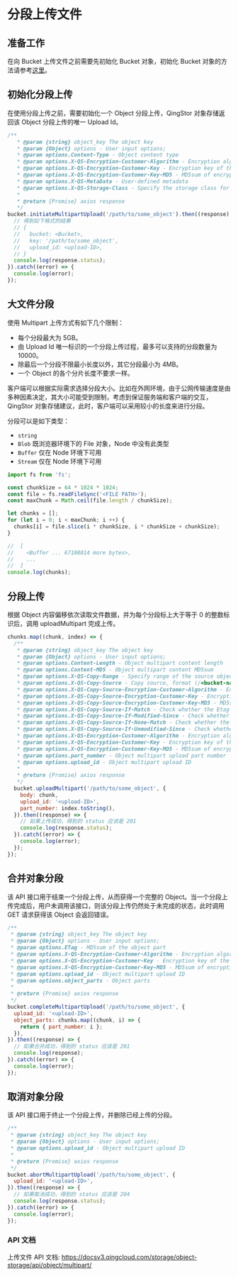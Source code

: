 # 分段上传文件

## 准备工作

在向 Bucket 上传文件之前需要先初始化 Bucket 对象，初始化 Bucket 对象的方法请参考[这里](./initialize_config_and_qingstor.md)。


## 初始化分段上传

在使用分段上传之前，需要初始化一个 Object 分段上传，QingStor 对象存储返回该 Object 分段上传的唯一 Upload Id。

```javascript
/**
   * @param {string} object_key The object key
   * @param {Object} options - User input options;
   * @param options.Content-Type - Object content type
   * @param options.X-QS-Encryption-Customer-Algorithm - Encryption algorithm of the object
   * @param options.X-QS-Encryption-Customer-Key - Encryption key of the object
   * @param options.X-QS-Encryption-Customer-Key-MD5 - MD5sum of encryption key
   * @param options.X-QS-MetaData - User-defined metadata
   * @param options.X-QS-Storage-Class - Specify the storage class for object
   *
   * @return {Promise} axios response
   */
bucket.initiateMultipartUpload('/path/to/some_object').then((response) => {
  // 得到如下格式的结果
  // {
  //   bucket: <Bucket>,
  //   key: '/path/to/some_object',
  //   upload_id: <upload-ID>,
  // }
  console.log(response.status);
}).catch((error) => {
  console.log(error);
});
```


## 大文件分段

使用 Multipart 上传方式有如下几个限制：

- 每个分段最大为 5GB。
- 由 Upload Id 唯一标识的一个分段上传过程，最多可以支持的分段数量为 10000。
- 除最后一个分段不限最小长度以外，其它分段最小为 4MB。
- 一个 Object 的各个分片长度不要求一样。

客户端可以根据实际需求选择分段大小。比如在外网环境，由于公网传输速度是由多种因素决定，其大小可能受到限制，考虑到保证服务端和客户端的交互，QingStor 对象存储建议，此时，客户端可以采用较小的长度来进行分段。

分段可以是如下类型：

- `string`
- `Blob` 既浏览器环境下的 File 对象，Node 中没有此类型
- `Buffer` 仅在 Node 环境下可用
- `Stream` 仅在 Node 环境下可用

```javascript
import fs from 'fs';

const chunkSize = 64 * 1024 * 1024;
const file = fs.readFileSync('<FILE PATH>');
const maxChunk = Math.ceil(file.length / chunkSize);

let chunks = [];
for (let i = 0; i < maxChunk; i ++) {
  chunks[i] = file.slice(i * chunkSize, i * chunkSize + chunkSize);
}

//  [
//    <Buffer ... 67108814 more bytes>,
//    ...
//  ]
console.log(chunks);
```


## 分段上传

根据 Object 内容偏移依次读取文件数据，并为每个分段标上大于等于 0 的整数标识后，调用 uploadMultipart 完成上传。

```javascript
chunks.map((chunk, index) => {
  /**
   * @param {string} object_key The object key
   * @param {Object} options - User input options;
   * @param options.Content-Length - Object multipart content length
   * @param options.Content-MD5 - Object multipart content MD5sum
   * @param options.X-QS-Copy-Range - Specify range of the source object
   * @param options.X-QS-Copy-Source - Copy source, format (/<bucket-name>/<object-key>)
   * @param options.X-QS-Copy-Source-Encryption-Customer-Algorithm - Encryption algorithm of the object
   * @param options.X-QS-Copy-Source-Encryption-Customer-Key - Encryption key of the object
   * @param options.X-QS-Copy-Source-Encryption-Customer-Key-MD5 - MD5sum of encryption key
   * @param options.X-QS-Copy-Source-If-Match - Check whether the Etag of copy source matches the specified value
   * @param options.X-QS-Copy-Source-If-Modified-Since - Check whether the copy source has been modified since the specified date
   * @param options.X-QS-Copy-Source-If-None-Match - Check whether the Etag of copy source does not matches the specified value
   * @param options.X-QS-Copy-Source-If-Unmodified-Since - Check whether the copy source has not been unmodified since the specified date
   * @param options.X-QS-Encryption-Customer-Algorithm - Encryption algorithm of the object
   * @param options.X-QS-Encryption-Customer-Key - Encryption key of the object
   * @param options.X-QS-Encryption-Customer-Key-MD5 - MD5sum of encryption key
   * @param options.part_number - Object multipart upload part number
   * @param options.upload_id - Object multipart upload ID
   *
   * @return {Promise} axios response
   */
  bucket.uploadMultipart('/path/to/some_object', {
    body: chunk,
    upload_id: '<upload-ID>',
    part_number: index.toString(),
  }).then((response) => {
    // 如果上传成功，得到的 status 应该是 201
    console.log(response.status);
  }).catch((error) => {
    console.log(error);
  });
});
```


## 合并对象分段

该 API 接口用于结束一个分段上传，从而获得一个完整的 Object。当一个分段上传完成后，用户未调用该接口，则该分段上传仍然处于未完成的状态，此时调用 GET 请求获得该 Object 会返回错误。

```javascript
/**
 * @param {string} object_key The object key
 * @param {Object} options - User input options;
 * @param options.ETag - MD5sum of the object part
 * @param options.X-QS-Encryption-Customer-Algorithm - Encryption algorithm of the object
 * @param options.X-QS-Encryption-Customer-Key - Encryption key of the object
 * @param options.X-QS-Encryption-Customer-Key-MD5 - MD5sum of encryption key
 * @param options.upload_id - Object multipart upload ID
 * @param options.object_parts - Object parts
 *
 * @return {Promise} axios response
 */
bucket.completeMultipartUpload('/path/to/some_object', {
  upload_id: '<upload-ID>',
  object_parts: chunks.map((chunk, i) => {
    return { part_number: i };
  }),
}).then((response) => {
  // 如果合并成功，得到的 status 应该是 201
  console.log(response);
}).catch((error) => {
  console.log(error);
});
```


## 取消对象分段

该 API 接口用于终止一个分段上传，并删除已经上传的分段。

```javascript
/**
 * @param {string} object_key The object key
 * @param {Object} options - User input options;
 * @param options.upload_id - Object multipart upload ID
 *
 * @return {Promise} axios response
 */
bucket.abortMultipartUpload('/path/to/some_object', {
  upload_id: '<upload-ID>',
}).then((response) => {
  // 如果取消成功，得到的 status 应该是 204
  console.log(response.status);
}).catch((error) => {
  console.log(error);
});
```


### API 文档

上传文件 API 文档: https://docsv3.qingcloud.com/storage/object-storage/api/object/multipart/
